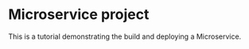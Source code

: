 # Microservice project

This is a tutorial demonstrating the build and deploying a Microservice.



